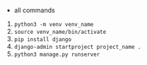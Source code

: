 - all commands 
1. `python3 -m venv venv_name`
1. `source venv_name/bin/activate`
1. `pip install django`
1. `django-admin startproject project_name .`
1. `python3 manage.py runserver`